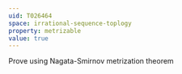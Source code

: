 ```yaml
---
uid: T026464
space: irrational-sequence-toplogy
property: metrizable
value: true
---
```

Prove using Nagata-Smirnov metrization theorem

